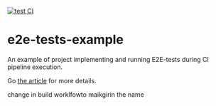 [![test CI](https://github.com/maikhir/e2e-tests-example-gradle/actions/workflows/ci-e2e.yml/badge.svg)](https://github.com/maikhir/e2e-tests-example-gradle/actions/workflows/ci-e2e.yml)

# e2e-tests-example

An example of project implementing and running E2E-tests during CI pipeline execution.

Go [the article](https://dev.to/kirekov/e2e-testing-in-ci-environment-with-testcontainers-1403) for more details.

change in build worklfowto maikgirin the name
